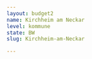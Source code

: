 ```yaml
---
layout: budget2
name: Kirchheim am Neckar
level: kommune
state: BW
slug: Kirchheim-am-Neckar

---
```



